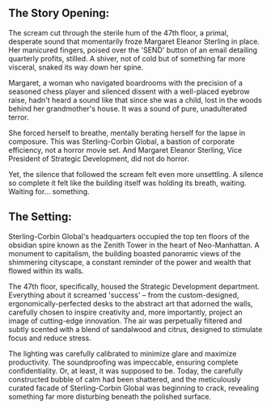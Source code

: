 ## The Story Opening:

The scream cut through the sterile hum of the 47th floor, a primal, desperate sound that momentarily froze Margaret Eleanor Sterling in place. Her manicured fingers, poised over the 'SEND' button of an email detailing quarterly profits, stilled. A shiver, not of cold but of something far more visceral, snaked its way down her spine.

Margaret, a woman who navigated boardrooms with the precision of a seasoned chess player and silenced dissent with a well-placed eyebrow raise, hadn't heard a sound like that since she was a child, lost in the woods behind her grandmother's house. It was a sound of pure, unadulterated terror.

She forced herself to breathe, mentally berating herself for the lapse in composure. This was Sterling-Corbin Global, a bastion of corporate efficiency, not a horror movie set. And Margaret Eleanor Sterling, Vice President of Strategic Development, did not do horror.

Yet, the silence that followed the scream felt even more unsettling. A silence so complete it felt like the building itself was holding its breath, waiting. Waiting for… something.

## The Setting:

Sterling-Corbin Global's headquarters occupied the top ten floors of the obsidian spire known as the Zenith Tower in the heart of Neo-Manhattan. A monument to capitalism, the building boasted panoramic views of the shimmering cityscape, a constant reminder of the power and wealth that flowed within its walls.

The 47th floor, specifically, housed the Strategic Development department. Everything about it screamed 'success' – from the custom-designed, ergonomically-perfected desks to the abstract art that adorned the walls, carefully chosen to inspire creativity and, more importantly, project an image of cutting-edge innovation. The air was perpetually filtered and subtly scented with a blend of sandalwood and citrus, designed to stimulate focus and reduce stress.

The lighting was carefully calibrated to minimize glare and maximize productivity. The soundproofing was impeccable, ensuring complete confidentiality. Or, at least, it was supposed to be. Today, the carefully constructed bubble of calm had been shattered, and the meticulously curated facade of Sterling-Corbin Global was beginning to crack, revealing something far more disturbing beneath the polished surface.
